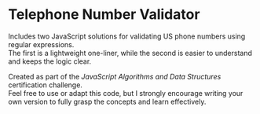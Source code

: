 # Telephone Number Validator

Includes two JavaScript solutions for validating US phone numbers using regular expressions.  
The first is a lightweight one-liner, while the second is easier to understand and keeps the logic clear.

Created as part of the *JavaScript Algorithms and Data Structures* certification challenge.  
Feel free to use or adapt this code, but I strongly encourage writing your own version to fully grasp the concepts and learn effectively.
